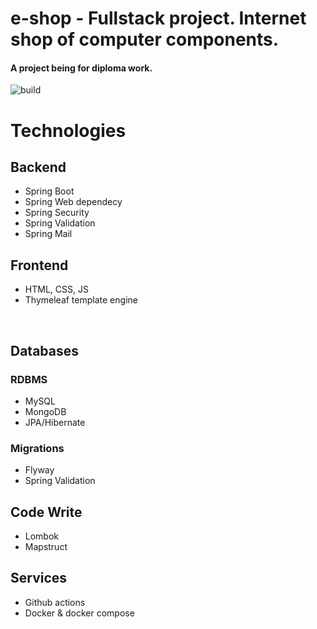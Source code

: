 # e-shop - Fullstack project. Internet shop of computer components.
<h4>A project being for diploma work.</h4>

![build](https://img.shields.io/github/workflow/status/iNikitaGricenko/e-shop/CI?style=for-the-badge)
<br>

# Technologies

## Backend
* Spring Boot
* Spring Web dependecy
* Spring Security
* Spring Validation
* Spring Mail

## Frontend
* HTML, CSS, JS
* Thymeleaf template engine

<br>

## Databases
### RDBMS
* MySQL
* MongoDB
* JPA/Hibernate
### Migrations
* Flyway
* Spring Validation

## Code Write
* Lombok
* Mapstruct

## Services
* Github actions
* Docker & docker compose
